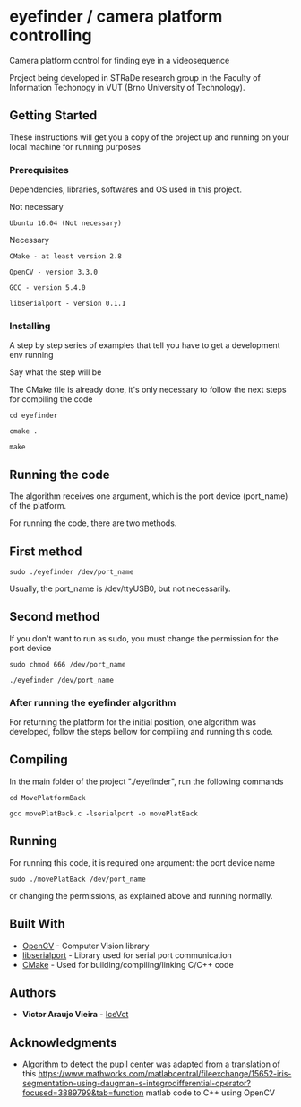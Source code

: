 # eyefinder / camera platform controlling

Camera platform control for finding eye in a videosequence

Project being developed in STRaDe research group in the Faculty of Information Techonogy in VUT (Brno University of Technology).

## Getting Started

These instructions will get you a copy of the project up and running on your local machine for running purposes

### Prerequisites

Dependencies, libraries, softwares and OS used in this project.

Not necessary
```
Ubuntu 16.04 (Not necessary)
```

Necessary
```
CMake - at least version 2.8
```
```
OpenCV - version 3.3.0
```
```
GCC - version 5.4.0
```
```
libserialport - version 0.1.1
```

### Installing

A step by step series of examples that tell you have to get a development env running

Say what the step will be

The CMake file is already done, it's only necessary to follow the next steps for compiling the code

```
cd eyefinder
```
```
cmake .
```
```
make
```

## Running the code

The algorithm receives one argument, which is the port device (port_name) of the platform.

For running the code, there are two methods.

## First method
```
sudo ./eyefinder /dev/port_name
```
Usually, the port_name is /dev/ttyUSB0, but not necessarily.

## Second method

If you don't want to run as sudo, you must change the permission for the port device

```
sudo chmod 666 /dev/port_name
```

```
./eyefinder /dev/port_name
```

### After running the eyefinder algorithm
For returning the platform for the initial position, one algorithm was developed, follow the steps bellow for compiling and running this code.

## Compiling
In the main folder of the project "./eyefinder", run the following commands

```
cd MovePlatformBack
```

```
gcc movePlatBack.c -lserialport -o movePlatBack
```

## Running
For running this code, it is required one argument: the port device name

```
sudo ./movePlatBack /dev/port_name
```

or changing the permissions, as explained above and running normally.
## Built With

* [OpenCV](https://opencv.org/) - Computer Vision library
* [libserialport](https://sigrok.org/wiki/Libserialport) - Library used for serial port communication
* [CMake](https://cmake.org/) - Used for building/compiling/linking C/C++ code


## Authors

* **Victor Araujo Vieira** - [IceVct](https://github.com/IceVct)


## Acknowledgments

* Algorithm to detect the pupil center was adapted from a translation of this https://www.mathworks.com/matlabcentral/fileexchange/15652-iris-segmentation-using-daugman-s-integrodifferential-operator?focused=3889799&tab=function matlab code to C++ using OpenCV

